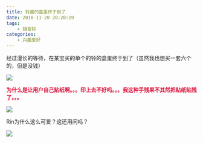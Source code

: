```yaml
---
title: 铃酱的盒蛋终于到了
date: 2018-11-20 20:20:19
tags: 
	- 镜音铃
categories:
	- 兴趣爱好
---
```

经过漫长的等待，在某宝买的单个的铃的盒蛋终于到了（虽然我也想买一套六个的，但是没钱）

<!-- more -->

![](https://cdn.jsdelivr.net/gh/RinChanNOWWW/jsdelivrp-cdn@master/blog/images/rin-egg/egg1.jpg)

<font color=#DC143C>**为什么是让用户自己贴纸啊。。。印上去不好吗。。。我这种手残果不其然把贴纸贴残了。。。**</font>

![](https://cdn.jsdelivr.net/gh/RinChanNOWWW/jsdelivrp-cdn@master/blog/images/rin-egg/egg2.jpg)

Rin为什么这么可爱？这还用问吗？

![](https://cdn.jsdelivr.net/gh/RinChanNOWWW/jsdelivrp-cdn@master/blog/images/rin-egg/kawaii-rin.png)
